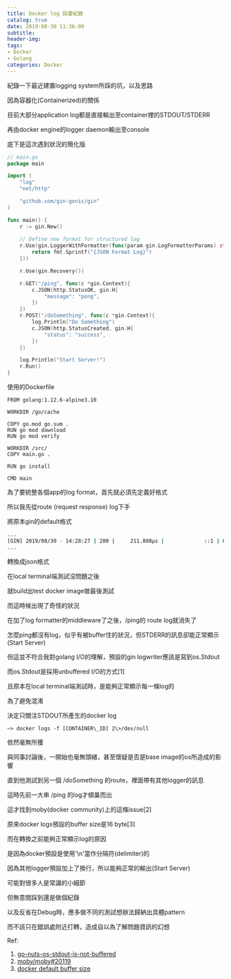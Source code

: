 ```yaml
---
title: Docker log 踩雷紀錄
catalog: true
date: 2019-08-30 11:36:09
subtitle:
header-img:
tags:
- Docker
- Golang
categories: Docker
---
```


紀錄一下最近建置logging system所踩的坑，以及思路

因為容器化(Containerized)的關係

目前大部分application log都是直接輸出至container裡的STDOUT/STDERR

再由docker engine的logger daemon輸出至console

底下是這次遇到狀況的簡化版


```go
// main.go
package main

import (
	"log"
	"net/http"

	"github.com/gin-gonic/gin"
)

func main() {	
	r := gin.New()
	
	// Define new format for structured log
	r.Use(gin.LoggerWithFormatter(func(param gin.LogFormatterParams) string{
		return fmt.Sprintf("{JSON Format Log}")
	}))

	r.Use(gin.Recovery())

	r.GET("/ping", func(c *gin.Context){
 		c.JSON(http.StatusOK, gin.H{
			"message": "pong",
		})
	})
	r.POST("/doSomething", func(c *gin.Context){	
		log.Println("Do Something")
		c.JSON(http.StatusCreated, gin.H{
			"status": "success",
		})
	})

	log.Println("Start Server!")
	r.Run()
}

```

使用的Dockerfile

```docker
FROM golang:1.12.6-alpine3.10

WORKDIR /go/cache

COPY go.mod go.sum .
RUN go mod download
RUN go mod verify

WORKDIR /src/
COPY main.go .

RUN go install

CMD main
```


為了要統整各個app的log format，首先就必須先定義好格式

所以我先從route (request response) log下手

將原本gin的default格式

```bash
...
[GIN] 2019/08/30 - 14:28:27 | 200 |     211.808µs |             ::1 | GET      /ping
...

```

轉換成json格式

在local terminal端測試沒問題之後

就build出test docker image做最後測試

而這時候出現了奇怪的狀況

在加了log formatter的middleware了之後，/ping的 route log就消失了

怎麼ping都沒有log，似乎有被buffer住的狀況，但STDERR的訊息卻能正常顯示(Start Server)

但這並不符合我對golang I/O的理解，預設的gin logwriter應該是寫到os.Stdout

而os.Stdout是採用unbuffered I/O的方式[1]

且原本在local terminal端測試時，是能夠正常顯示每一條log的

為了避免混淆

決定只關注STDOUT所產生的docker log

```
~> docker logs -f [CONTAINER\_ID] 2\>/dev/null

```

依然毫無所獲

與同事討論後，一開始也毫無頭緒，甚至懷疑是否是base image的os所造成的影響

直到他測試到另一個 /doSomething 的route，裡面帶有其他logger的訊息

這時先前一大串 /ping 的log才傾巢而出

這才找到moby(docker community)上的這條issue[2]

原來docker logs預設的buffer size是16 byte[3]

而在轉換之前能夠正常顯示log的原因

是因為docker預設是使用'\n'當作分隔符(delimiter)的

因為其他logger預設加上了換行，所以能夠正常的輸出(Start Server)

可能對很多人是常識的小細節

但無意間踩到還是做個紀錄

以及反省在Debug時，應多做不同的測試想辦法歸納出具體pattern

而不該只在錯誤處附近打轉，造成自以為了解問題資訊的幻想

Ref:
1. [go-nuts-os-stdout-is-not-buffered](https://grokbase.com/t/gg/golang-nuts/158cgb3rfd/go-nuts-os-stdout-is-not-buffered)
2. [moby/moby#20119](https://github.com/moby/moby/issues/20119)
3. [docker default buffer size](https://github.com/moby/moby/blob/master/daemon/logger/copier.go#L21)
